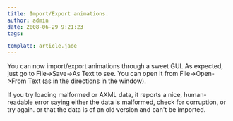 ```yaml
---
title: Import/Export animations.
author: admin
date: 2008-06-29 9:21:23
tags: 

template: article.jade
---
```


You can now import/export animations through a sweet GUI. As expected, just go to File-&gt;Save-&gt;As Text to see. You can open it from File-&gt;Open-&gt;From Text (as in the directions in the window).

If you try loading malformed or  AXML data, it reports a nice, human-readable error saying either the data is malformed, check for corruption, or try again. or that the data is of an old version and can't be imported.
